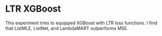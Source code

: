 # LTR XGBoost
This experiment tries to equipped XGBoost with LTR loss functions. I find that ListMLE, ListNet, and LambdaMART outperforms MSE.
